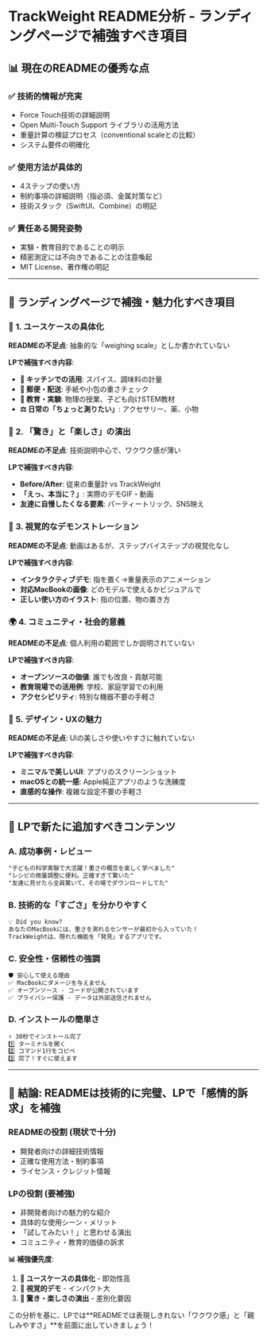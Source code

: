 # TrackWeight README分析 - ランディングページで補強すべき項目

## 📊 現在のREADMEの優秀な点

### ✅ **技術的情報が充実**
- Force Touch技術の詳細説明
- Open Multi-Touch Support ライブラリの活用方法
- 重量計算の検証プロセス（conventional scaleとの比較）
- システム要件の明確化

### ✅ **使用方法が具体的**
- 4ステップの使い方
- 制約事項の詳細説明（指必須、金属対策など）
- 技術スタック（SwiftUI、Combine）の明記

### ✅ **責任ある開発姿勢**
- 実験・教育目的であることの明示
- 精密測定には不向きであることの注意喚起
- MIT License、著作権の明記

---

## 🎯 ランディングページで補強・魅力化すべき項目

### 🚀 **1. ユースケースの具体化**
**READMEの不足点**: 抽象的な「weighing scale」としか書かれていない

**LPで補強すべき内容**:
- **🍯 キッチンでの活用**: スパイス、調味料の計量
- **📮 郵便・配送**: 手紙や小包の重さチェック  
- **🔬 教育・実験**: 物理の授業、子ども向けSTEM教材
- **⚖️ 日常の「ちょっと測りたい」**: アクセサリー、薬、小物

### 🎪 **2. 「驚き」と「楽しさ」の演出**
**READMEの不足点**: 技術説明中心で、ワクワク感が薄い

**LPで補強すべき内容**:
- **Before/After**: 従来の重量計 vs TrackWeight
- **「えっ、本当に？」**: 実際のデモGIF・動画
- **友達に自慢したくなる要素**: パーティートリック、SNS映え

### 📱 **3. 視覚的なデモンストレーション**
**READMEの不足点**: 動画はあるが、ステップバイステップの視覚化なし

**LPで補強すべき内容**:
- **インタラクティブデモ**: 指を置く→重量表示のアニメーション
- **対応MacBookの画像**: どのモデルで使えるかビジュアルで
- **正しい使い方のイラスト**: 指の位置、物の置き方

### 🌍 **4. コミュニティ・社会的意義**
**READMEの不足点**: 個人利用の範囲でしか説明されていない

**LPで補強すべき内容**:
- **オープンソースの価値**: 誰でも改良・貢献可能
- **教育現場での活用例**: 学校、家庭学習での利用
- **アクセシビリティ**: 特別な機器不要の手軽さ

### 🎨 **5. デザイン・UXの魅力**
**READMEの不足点**: UIの美しさや使いやすさに触れていない

**LPで補強すべき内容**:
- **ミニマルで美しいUI**: アプリのスクリーンショット
- **macOSとの統一感**: Apple純正アプリのような洗練度
- **直感的な操作**: 複雑な設定不要の手軽さ

---

## 📝 LPで新たに追加すべきコンテンツ

### **A. 成功事例・レビュー**
```markdown
"子どもの科学実験で大活躍！重さの概念を楽しく学べました"
"レシピの微量調整に便利。正確すぎて驚いた"
"友達に見せたら全員驚いて、その場でダウンロードしてた"
```

### **B. 技術的な「すごさ」を分かりやすく**
```markdown
💡 Did you know?
あなたのMacBookには、重さを測れるセンサーが最初から入っていた！
TrackWeightは、隠れた機能を「発見」するアプリです。
```

### **C. 安全性・信頼性の強調**
```markdown
🛡️ 安心して使える理由
✅ MacBookにダメージを与えません
✅ オープンソース - コードが公開されています  
✅ プライバシー保護 - データは外部送信されません
```

### **D. インストールの簡単さ**
```markdown
⚡ 30秒でインストール完了
1️⃣ ターミナルを開く
2️⃣ コマンド1行をコピペ
3️⃣ 完了！すぐに使えます
```

---

## 🎯 結論: READMEは技術的に完璧、LPで「感情的訴求」を補強

### **READMEの役割** (現状で十分)
- 開発者向けの詳細技術情報
- 正確な使用方法・制約事項
- ライセンス・クレジット情報

### **LPの役割** (要補強)
- 非開発者向けの魅力的な紹介
- 具体的な使用シーン・メリット
- 「試してみたい！」と思わせる演出
- コミュニティ・教育的価値の訴求

**📊 補強優先度**:
1. **🥇 ユースケースの具体化** - 即効性高
2. **🥈 視覚的デモ** - インパクト大  
3. **🥉 驚き・楽しさの演出** - 差別化要因

この分析を基に、LPでは**READMEでは表現しきれない「ワクワク感」と「親しみやすさ」**を前面に出していきましょう！